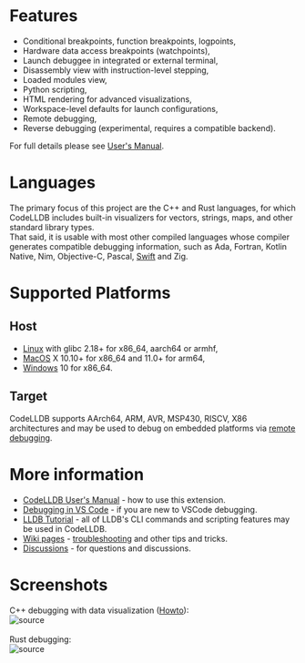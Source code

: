 # Features
- Conditional breakpoints, function breakpoints, logpoints,
- Hardware data access breakpoints (watchpoints),
- Launch debuggee in integrated or external terminal,
- Disassembly view with instruction-level stepping,
- Loaded modules view,
- Python scripting,
- HTML rendering for advanced visualizations,
- Workspace-level defaults for launch configurations,
- Remote debugging,
- Reverse debugging (experimental, requires a compatible backend).

For full details please see [User's Manual](https://github.com/vadimcn/vscode-lldb/blob/v1.7.1/MANUAL.md).<br>

# Languages
The primary focus of this project are the C++ and Rust languages, for which CodeLLDB includes built-in visualizers for
vectors, strings, maps, and other standard library types.<br>
That said, it is usable with most other compiled languages whose compiler generates compatible debugging information,
such as Ada, Fortran, Kotlin Native, Nim, Objective-C, Pascal, [Swift](https://github.com/vadimcn/vscode-lldb/wiki/Swift)
and Zig.

# Supported Platforms

## Host
- [Linux](https://github.com/vadimcn/vscode-lldb/wiki/Linux) with glibc 2.18+ for x86_64, aarch64 or armhf,
- [MacOS](https://github.com/vadimcn/vscode-lldb/wiki/MacOS) X 10.10+ for x86_64 and 11.0+ for arm64,
- [Windows](https://github.com/vadimcn/vscode-lldb/wiki/Windows) 10 for x86_64.

## Target
CodeLLDB supports AArch64, ARM, AVR, MSP430, RISCV, X86 architectures and may be used to debug on embedded platforms
via [remote debugging](https://github.com/vadimcn/vscode-lldb/blob/v1.7.1/MANUAL.md#remote-debugging).

# More information
- [CodeLLDB User's Manual](https://github.com/vadimcn/vscode-lldb/blob/v1.7.1/MANUAL.md) - how to use this extension.
- [Debugging in VS Code](https://code.visualstudio.com/docs/editor/debugging) - if you are new to VSCode debugging.
- [LLDB Tutorial](https://lldb.llvm.org/use/tutorial.html) - all of LLDB's CLI commands and scripting features may be used in CodeLLDB.
- [Wiki pages](https://github.com/vadimcn/vscode-lldb/wiki) - [troubleshooting](https://github.com/vadimcn/vscode-lldb/wiki/Troubleshooting) and other tips and tricks.
- [Discussions](https://github.com/vadimcn/vscode-lldb/discussions) - for questions and discussions.

# Screenshots

C++ debugging with data visualization ([Howto](https://github.com/vadimcn/vscode-lldb/wiki/Data-visualization)):<br>
![source](https://github.com/vadimcn/vscode-lldb/raw/v1.7.1/images/plotting.png)
<br>
<br>
Rust debugging:<br>
![source](https://github.com/vadimcn/vscode-lldb/raw/v1.7.1/images/source.png)


